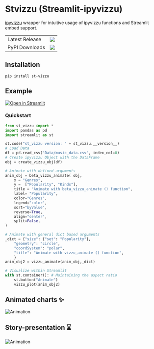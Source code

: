 # Stvizzu (Streamlit-ipyvizzu)
[ipyvizzu](https://github.com/vizzuhq/ipyvizzu) wrapper for intuitive usage of ipyvizzu functions and Streamlit embed support.

<table>
    <tr>
        <td>Latest Release</td>
        <td>
            <a href="https://pypi.org/project/st-vizzu/"/>
            <img src="https://static.pepy.tech/badge/st-vizzu"/>
        </td>
    </tr>
    <tr>
        <td>PyPI Downloads</td>
        <td>
            <a href="https://pepy.tech/project/st-vizzu"/>
            <img src="https://static.pepy.tech/badge/st-vizzu/month"/>
        </td>
    </tr>
</table>

## Installation 
```console
pip install st-vizzu
```
## Example

[![Open in Streamlit](https://static.streamlit.io/badges/streamlit_badge_black_white.svg)](https://avrabyt-streamlit-ipyvizzu-app-f69fjd.streamlitapp.com)

### Quickstart
```python
from st_vizzu import *
import pandas as pd
import streamlit as st

st.code("st_vizzu version: " + st_vizzu.__version__)
# Load Data
df = pd.read_csv("Data/music_data.csv", index_col=0)
# Create ipyvizzu Object with the DataFrame
obj = create_vizzu_obj(df)

# Animate with defined arguments 
anim_obj = beta_vizzu_animate( obj,
    x = "Genres",
    y =  ["Popularity", "Kinds"],
    title = "Animate with beta_vizzu_animate () function",
    label= "Popularity",
    color="Genres",
    legend="color",
    sort="byValue",
    reverse=True,
    align="center",
    split=False,
)

# Animate with general dict based arguments 
_dict = {"size": {"set": "Popularity"}, 
    "geometry": "circle",
    "coordSystem": "polar",
    "title": "Animate with vizzu_animate () function",
    }
anim_obj2 = vizzu_animate(anim_obj,_dict)

# Visualize within Streamlit
with st.container(): # Maintaining the aspect ratio
    st.button("Animate")
    vizzu_plot(anim_obj2)

```


## Animated charts ✨
![Animation](https://github.com/avrabyt/Streamlit-ipyvizzu/blob/main/Resources/animation.gif)

## Story-presentation ⌛️
![Animation](https://github.com/avrabyt/Streamlit-ipyvizzu/blob/main/Resources/story.gif)
